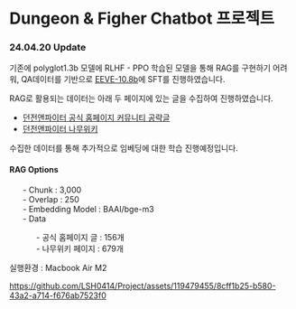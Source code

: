 # Dungeon & Figher Chatbot 프로젝트


<h3> 24.04.20 Update</h3>

기존에 polyglot1.3b 모델에 RLHF - PPO 학습된 모델을 통해 RAG를 구현하기 어려워, QA데이터를 기반으로 [EEVE-10.8b](https://huggingface.co/yanolja/EEVE-Korean-Instruct-10.8B-v1.0)에 SFT를 진행하였습니다.

RAG로 활용되는 데이터는 아래 두 페이지에 있는 글을 수집하여 진행하였습니다.
- [던전앤파이터 공식 홈페이지 커뮤니티 공략글](https://df.nexon.com/community/dnfboard/article/2760672?category=0)
- [던전앤파이터 나무위키](https://namu.wiki/w/던전앤파이터)

수집한 데이터를 통해 추가적으로 임베딩에 대한 학습 진행예정입니다.

<h4>RAG Options</h4>

<ul>
  - Chunk : 3,000<br/>
  - Overlap : 250<br/>
  - Embedding Model : BAAI/bge-m3<br/>
  - Data</br>
  <ul>
  - 공식 홈페이지 글 : 156개</br>
  - 나무위키 페이지 : 679개
    </ul>
</ul>


실행환경 : Macbook Air M2



https://github.com/LSH0414/Project/assets/119479455/8cff1b25-b580-43a2-a714-f676ab7523f0


